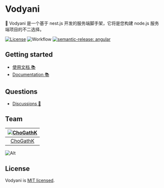# Vodyani

🚀 Vodyani 是一个基于 nest.js 开发的服务端脚手架，它将是您构建 node.js 服务端项目的不二选择。

[![License](https://img.shields.io/github/license/vodyani/utils)](LICENSE)
![Workflow](https://github.com/vodyani/utils/actions/workflows/release.yml/badge.svg)
[![semantic-release: angular](https://img.shields.io/badge/semantic--release-angular-e10079?logo=semantic-release)](https://github.com/semantic-release/semantic-release)


## Getting started

- [使用文档 📚](https://vodyani.netlify.app)
- [Documentation 📚](https://vodyani.netlify.app/en)

## Questions

- [Discussions 🧐](https://github.com/vodyani/vodyani/discussions)

## Team

|[![ChoGathK](https://github.com/chogathK.png?size=100)](https://github.com/chogathK)|
|:-:|
|[ChoGathK](https://github.com/chogathK)|

![Alt](https://repobeats.axiom.co/api/embed/ee4523e4e20078ada5c2b86a1c534bddb26f1d3a.svg "Repobeats analytics image")

## License

Vodyani is [MIT licensed](LICENSE).
